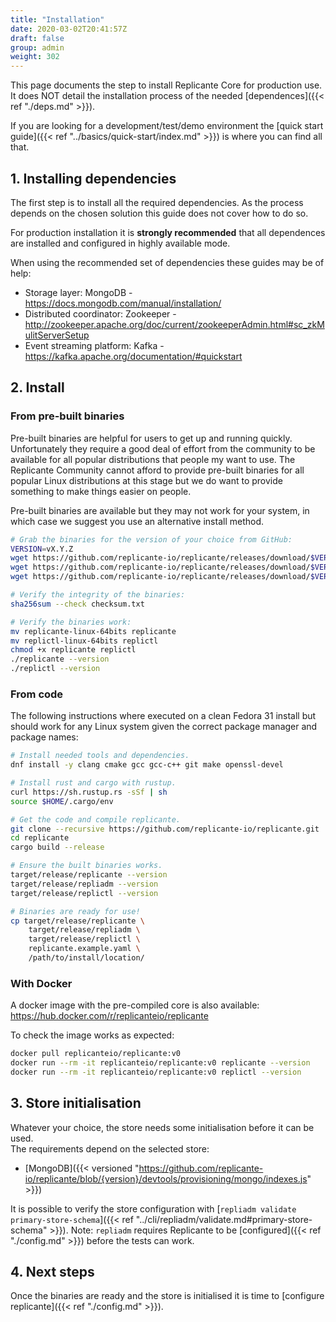 ```yaml
---
title: "Installation"
date: 2020-03-02T20:41:57Z
draft: false
group: admin
weight: 302
---
```


This page documents the step to install Replicante Core for production use.
It does NOT detail the installation process of the needed [dependences]({{< ref "./deps.md" >}}).

If you are looking for a development/test/demo environment the
[quick start guide]({{< ref "../basics/quick-start/index.md" >}}) is where you can find all that.


## 1. Installing dependencies
The first step is to install all the required dependencies.
As the process depends on the chosen solution this guide does not cover how to do so.

For production installation it is **strongly recommended** that all dependences
are installed and configured in highly available mode.

When using the recommended set of dependencies these guides may be of help:

  * Storage layer: MongoDB - https://docs.mongodb.com/manual/installation/
  * Distributed coordinator: Zookeeper - http://zookeeper.apache.org/doc/current/zookeeperAdmin.html#sc_zkMulitServerSetup
  * Event streaming platform: Kafka - https://kafka.apache.org/documentation/#quickstart


## 2. Install

### From pre-built binaries
Pre-built binaries are helpful for users to get up and running quickly.
Unfortunately they require a good deal of effort from the community to be available for all
popular distributions that people my want to use.
The Replicante Community cannot afford to provide pre-built binaries for all popular
Linux distributions at this stage but we do want to provide something to make things
easier on people.

Pre-built binaries are available but they may not work for your system, in which case
we suggest you use an alternative install method.

```bash
# Grab the binaries for the version of your choice from GitHub:
VERSION=vX.Y.Z
wget https://github.com/replicante-io/replicante/releases/download/$VERSION/checksum.txt
wget https://github.com/replicante-io/replicante/releases/download/$VERSION/replicante-linux-64bits
wget https://github.com/replicante-io/replicante/releases/download/$VERSION/replictl-linux-64bits

# Verify the integrity of the binaries:
sha256sum --check checksum.txt

# Verify the binaries work:
mv replicante-linux-64bits replicante
mv replictl-linux-64bits replictl
chmod +x replicante replictl
./replicante --version
./replictl --version
```

### From code
The following instructions where executed on a clean Fedora 31 install but should work for any
Linux system given the correct package manager and package names:

```bash
# Install needed tools and dependencies.
dnf install -y clang cmake gcc gcc-c++ git make openssl-devel

# Install rust and cargo with rustup.
curl https://sh.rustup.rs -sSf | sh
source $HOME/.cargo/env

# Get the code and compile replicante.
git clone --recursive https://github.com/replicante-io/replicante.git
cd replicante
cargo build --release

# Ensure the built binaries works.
target/release/replicante --version
target/release/repliadm --version
target/release/replictl --version

# Binaries are ready for use!
cp target/release/replicante \
    target/release/repliadm \
    target/release/replictl \
    replicante.example.yaml \
    /path/to/install/location/
```

### With Docker
A docker image with the pre-compiled core is also available:
https://hub.docker.com/r/replicanteio/replicante

To check the image works as expected:
```bash
docker pull replicanteio/replicante:v0
docker run --rm -it replicanteio/replicante:v0 replicante --version
docker run --rm -it replicanteio/replicante:v0 replictl --version
```


## 3. Store initialisation
Whatever your choice, the store needs some initialisation before it can be used.  
The requirements depend on the selected store:

  * [MongoDB]({{< versioned "https://github.com/replicante-io/replicante/blob/{version}/devtools/provisioning/mongo/indexes.js" >}})

It is possible to verify the store configuration with
[`repliadm validate primary-store-schema`]({{< ref "../cli/repliadm/validate.md#primary-store-schema" >}}).
Note: `repliadm` requires Replicante to be [configured]({{< ref "./config.md" >}}) before the tests can work.


## 4. Next steps
Once the binaries are ready and the store is initialised it is time to [configure replicante]({{< ref "./config.md" >}}).
